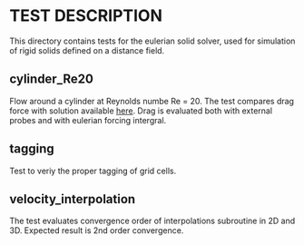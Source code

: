 # TEST DESCRIPTION

This directory contains tests for the eulerian solid solver, used for simulation 
of rigid solids defined on a distance field.

## cylinder_Re20

Flow around a cylinder at Reynolds numbe Re = 20. The test compares drag force
with solution available [here](https://wwwold.mathematik.tu-dortmund.de/~featflow/en/benchmarks/cfdbenchmarking/flow/dfg_benchmark1_re20.html).
Drag is evaluated both with external probes and with eulerian forcing intergral.

## tagging

Test to veriy the proper tagging of grid cells.

## velocity_interpolation

The test evaluates convergence order of interpolations subroutine in 2D and 3D.
Expected result is 2nd order convergence.
